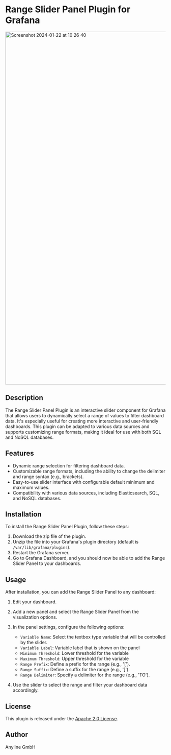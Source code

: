 # Range Slider Panel Plugin for Grafana

<img width="1105" alt="Screenshot 2024-01-22 at 10 26 40" src="https://github.com/Anyline/anyline-rangeslider-panel/assets/156062632/206268af-7a4c-4ebf-bf75-a607e0949db7">

## Description

The Range Slider Panel Plugin is an interactive slider component for Grafana that allows users to dynamically select a range of values to filter dashboard data. It's especially useful for creating more interactive and user-friendly dashboards. This plugin can be adapted to various data sources and supports customizing range formats, making it ideal for use with both SQL and NoSQL databases.

## Features

- Dynamic range selection for filtering dashboard data.
- Customizable range formats, including the ability to change the delimiter and range syntax (e.g., brackets).
- Easy-to-use slider interface with configurable default minimum and maximum values.
- Compatibility with various data sources, including Elasticsearch, SQL, and NoSQL databases.

## Installation

To install the Range Slider Panel Plugin, follow these steps:

1. Download the zip file of the plugin.
2. Unzip the file into your Grafana's plugin directory (default is `/var/lib/grafana/plugins`).
3. Restart the Grafana server.
4. Go to Grafana Dashboard, and you should now be able to add the Range Slider Panel to your dashboards.

## Usage

After installation, you can add the Range Slider Panel to any dashboard:

1. Edit your dashboard.
2. Add a new panel and select the Range Slider Panel from the visualization options.
3. In the panel settings, configure the following options:

   - `Variable Name`: Select the textbox type variable that will be controlled by the slider.
   - `Variable Label`: Variable label that is shown on the panel 
   - `Minimum Threshold`: Lower threshold for the variable
   - `Maximum Threshold`: Upper threshold for the variable
   - `Range Prefix`: Define a prefix for the range (e.g., '[').
   - `Range Suffix`: Define a suffix for the range (e.g., ']').
   - `Range Delimiter`: Specify a delimiter for the range (e.g., 'TO').

4. Use the slider to select the range and filter your dashboard data accordingly.

## License

This plugin is released under the [Apache 2.0 License](https://github.com/Anyline/anyline-rangeslider-panel/blob/main/LICENSE).

## Author

Anyline GmbH
